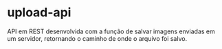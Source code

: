 # upload-api
API em REST desenvolvida com a função de salvar imagens enviadas em um servidor, retornando o caminho de onde o arquivo foi salvo.
